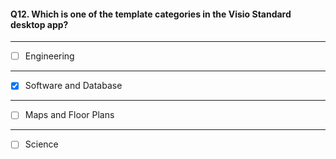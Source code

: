 #### Q12. Which is one of the template categories in the Visio Standard desktop app?

---

- [ ] Engineering

---

- [x] Software and Database

---

- [ ] Maps and Floor Plans

---

- [ ] Science
